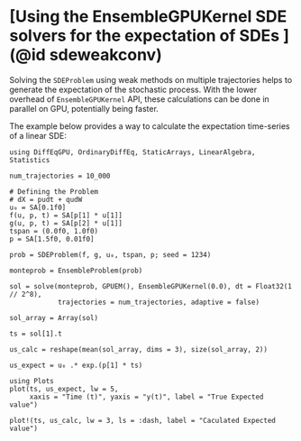 # [Using the EnsembleGPUKernel SDE solvers for the expectation of SDEs ](@id sdeweakconv)

Solving the `SDEProblem` using weak methods on multiple trajectories helps to generate the expectation of the stochastic process.
With the lower overhead of `EnsembleGPUKernel` API, these calculations can be done in parallel on GPU, potentially being faster.

The example below provides a way to calculate the expectation time-series of a linear SDE:

```@example kernel_sde
using DiffEqGPU, OrdinaryDiffEq, StaticArrays, LinearAlgebra, Statistics

num_trajectories = 10_000

# Defining the Problem
# dX = pudt + qudW
u₀ = SA[0.1f0]
f(u, p, t) = SA[p[1] * u[1]]
g(u, p, t) = SA[p[2] * u[1]]
tspan = (0.0f0, 1.0f0)
p = SA[1.5f0, 0.01f0]

prob = SDEProblem(f, g, u₀, tspan, p; seed = 1234)

monteprob = EnsembleProblem(prob)

sol = solve(monteprob, GPUEM(), EnsembleGPUKernel(0.0), dt = Float32(1 // 2^8),
            trajectories = num_trajectories, adaptive = false)

sol_array = Array(sol)

ts = sol[1].t

us_calc = reshape(mean(sol_array, dims = 3), size(sol_array, 2))

us_expect = u₀ .* exp.(p[1] * ts)

using Plots
plot(ts, us_expect, lw = 5,
     xaxis = "Time (t)", yaxis = "y(t)", label = "True Expected value")

plot!(ts, us_calc, lw = 3, ls = :dash, label = "Caculated Expected value")
```
